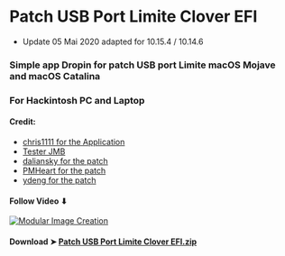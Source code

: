 # Patch USB Port Limite Clover EFI

- Update 05 Mai 2020 adapted for 10.15.4 / 10.14.6

 ### Simple app Dropin for patch USB port Limite macOS Mojave and macOS Catalina


### For Hackintosh PC and Laptop

#### Credit:
- [chris1111 for the Application](https://github.com/chris1111)
- [Tester JMB](https://www.hackintosh-montreal.com/u7760)
- [daliansky for the patch](https://blog.daliansky.net)
- [PMHeart for the patch](https://github.com/PMheart)
- [ydeng for the patch](https://www.insanelymac.com/forum/profile/1724156-ydeng/)

#### Follow Video ⬇︎

[![Modular Image Creation](https://i25.servimg.com/u/f25/18/50/18/69/video12.png)](https://youtu.be/_ZwXFRJTrQM)



#### Download ➤ [Patch USB Port Limite Clover EFI.zip ](https://github.com/chris1111/Patch-USB-Port-Limite-Clover-EFI/releases/tag/V1)
